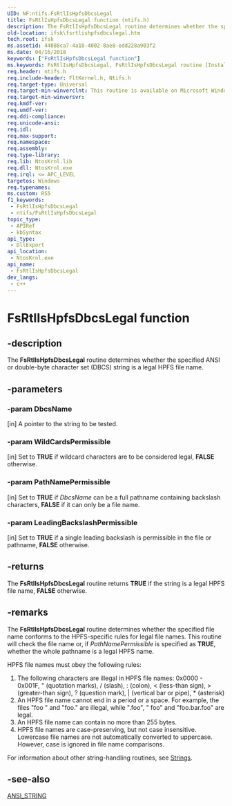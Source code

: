 ```yaml
---
UID: NF:ntifs.FsRtlIsHpfsDbcsLegal
title: FsRtlIsHpfsDbcsLegal function (ntifs.h)
description: The FsRtlIsHpfsDbcsLegal routine determines whether the specified ANSI or double-byte character set (DBCS) string is a legal HPFS file name.
old-location: ifsk\fsrtlishpfsdbcslegal.htm
tech.root: ifsk
ms.assetid: 44088ca7-4a10-4002-8ae8-edd228a903f2
ms.date: 04/16/2018
keywords: ["FsRtlIsHpfsDbcsLegal function"]
ms.keywords: FsRtlIsHpfsDbcsLegal, FsRtlIsHpfsDbcsLegal routine [Installable File System Drivers], fsrtlref_6cde5ef1-2a54-4b66-b2da-e134b5700668.xml, ifsk.fsrtlishpfsdbcslegal, ntifs/FsRtlIsHpfsDbcsLegal
req.header: ntifs.h
req.include-header: FltKernel.h, Ntifs.h
req.target-type: Universal
req.target-min-winverclnt: This routine is available on Microsoft Windows 2000 and later versions of Windows operating systems.
req.target-min-winversvr: 
req.kmdf-ver: 
req.umdf-ver: 
req.ddi-compliance: 
req.unicode-ansi: 
req.idl: 
req.max-support: 
req.namespace: 
req.assembly: 
req.type-library: 
req.lib: NtosKrnl.lib
req.dll: NtosKrnl.exe
req.irql: <= APC_LEVEL
targetos: Windows
req.typenames: 
ms.custom: RS5
f1_keywords:
 - FsRtlIsHpfsDbcsLegal
 - ntifs/FsRtlIsHpfsDbcsLegal
topic_type:
 - APIRef
 - kbSyntax
api_type:
 - DllExport
api_location:
 - NtosKrnl.exe
api_name:
 - FsRtlIsHpfsDbcsLegal
dev_langs:
 - c++
---
```


# FsRtlIsHpfsDbcsLegal function


## -description

The <b>FsRtlIsHpfsDbcsLegal</b> routine determines whether the specified ANSI or double-byte character set (DBCS) string is a legal HPFS file name.

## -parameters

### -param DbcsName 

[in]
A pointer to the string to be tested.

### -param WildCardsPermissible 

[in]
Set to <b>TRUE</b> if wildcard characters are to be considered legal, <b>FALSE</b> otherwise.

### -param PathNamePermissible 

[in]
Set to <b>TRUE</b> if <i>DbcsName</i> can be a full pathname containing backslash characters, <b>FALSE</b> if it can only be a file name.

### -param LeadingBackslashPermissible 

[in]
Set to <b>TRUE</b> if a single leading backslash is permissible in the file or pathname, <b>FALSE</b> otherwise.

## -returns

The <b>FsRtlIsHpfsDbcsLegal</b> routine returns <b>TRUE</b> if the string is a legal HPFS file name, <b>FALSE</b> otherwise.

## -remarks

The <b>FsRtlIsHpfsDbcsLegal</b> routine determines whether the specified file name conforms to the HPFS-specific rules for legal file names. This routine will check the file name or, if <i>PathNamePermissible</i> is specified as <b>TRUE</b>, whether the whole pathname is a legal HPFS name.

HPFS file names must obey the following rules:

<ol>
<li>
The following characters are illegal in HPFS file names: 0x0000 - 0x001F, " (quotation marks), / (slash), : (colon), < (less-than sign), > (greater-than sign), ? (question mark), | (vertical bar or pipe), * (asterisk)

</li>
<li>
An HPFS file name cannot end in a period or a space. For example, the files "foo " and "foo." are illegal, while ".foo", " foo" and "foo.bar.foo" are legal.

</li>
<li>
An HPFS file name can contain no more than 255 bytes.

</li>
<li>
HPFS file names are case-preserving, but not case insensitive. Lowercase file names are not automatically converted to uppercase. However, case is ignored in file name comparisons.

</li>
</ol>
For information about other string-handling routines, see <a href="/windows-hardware/drivers/ddi/index">Strings</a>.

## -see-also

<a href="/windows/win32/api/ntdef/ns-ntdef-string">ANSI_STRING</a>